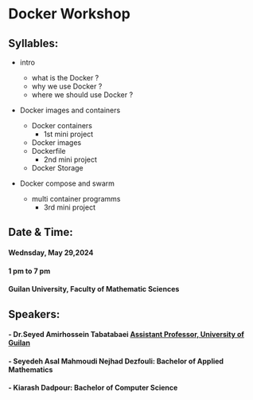 # Docker Workshop
## Syllables: 
- intro
   - what is the Docker ?
   - why we use Docker ?
   - where we should use Docker ?
- Docker images and containers
   - Docker containers
      - 1st mini project
   - Docker images
   - Dockerfile
      - 2nd mini project
   - Docker Storage
     
- Docker compose and swarm
  - multi container programms 
     - 3rd mini project
## Date & Time:
#### Wednsday,  May  29,2024
#### 1 pm to 7 pm
#### Guilan University, Faculty of Mathematic Sciences

## Speakers:
#### - Dr.Seyed Amirhossein Tabatabaei [Assistant Professor, University of Guilan](https://scholar.google.com/citations?hl=en&user=HEBT11YAAAAJ)
#### - Seyedeh Asal Mahmoudi Nejhad Dezfouli: Bachelor of Applied Mathematics
#### - Kiarash Dadpour: Bachelor of Computer Science

